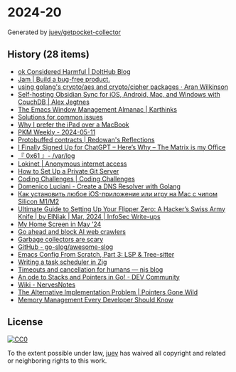 # 2024-20

Generated by [juev/getpocket-collector](https://github.com/juev/getpocket-collector)

## History (28 items)

- [ok Considered Harmful | DoltHub Blog](https://www.dolthub.com/blog/2024-05-10-ok-considered-harmful/)
- [Jam | Build a bug-free product.](https://jam.dev)
- [using golang's crypto/aes and crypto/cipher packages · Aran Wilkinson](https://aran.dev/posts/using-golang-crypto-aes-and-crypto-cipher-packages/)
- [Self-hosting Obsidian Sync for iOS, Android, Mac, and Windows with CouchDB | Alex Jegtnes](https://jegtnes.com/blog/self-hosting-obsidian-sync-for-ios-android-mac-and-windows-with-couchdb/)
- [The Emacs Window Management Almanac | Karthinks](https://karthinks.com/software/emacs-window-management-almanac/)
- [Solutions for common issues](https://reddit.com/r/uBlockOrigin/wiki/solutions#wiki_google_login_dialogs_on_various_pages)
- [Why I prefer the iPad over a MacBook](https://arslan.io/2024/05/11/why-i-prefer-the-ipad-over-a-macbook/)
- [PKM Weekly - 2024-05-11](https://pkmweekly.substack.com/p/pkm-weekly-2024-05-11)
- [Protobuffed contracts | Redowan's Reflections](https://rednafi.com/misc/protobuffed_contracts/)
- [I Finally Signed Up for ChatGPT – Here’s Why – The Matrix is my Office](https://liverickson.com/blog/?p=437)
- [『 0x61 』- /var/log](https://x61.ar/log/2024/05/06052024135732-openbsd_desktop.html)
- [Lokinet | Anonymous internet access](https://lokinet.org)
- [How to Set Up a Private Git Server](https://www.howtogeek.com/devops/how-to-set-up-a-private-git-server/)
- [Coding Challenges | Coding Challenges](https://codingchallenges.fyi)
- [Domenico Luciani - Create a DNS Resolver with Golang](https://domenicoluciani.com/2024/05/07/create-dns-resolver.html)
- [Как установить любое iOS-приложение или игру на Mac с чипом Silicon M1/M2](https://iguides.ru/main/other/kak_ustanovit_lyuboe_ios_prilozhenie_ili_igru_na_mac_s_chipom_silicon_m1_m2)
- [Ultimate Guide to Setting Up Your Flipper Zero: A Hacker’s Swiss Army Knife | by ElNiak | Mar, 2024 | InfoSec Write-ups](https://infosecwriteups.com/ultimate-guide-to-setting-up-your-flipper-zero-a-hackers-swiss-army-knife-f8f06488ac10)
- [My Home Screen in May ’24](https://arne.me/home-screens/2024-05)
- [Go ahead and block AI web crawlers](https://coryd.dev/posts/2024/go-ahead-and-block-ai-web-crawlers/)
- [Garbage collectors are scary](https://enyo.de/fw/notes/garbage-collectors-are-scary.html)
- [GitHub - go-slog/awesome-slog](https://github.com/go-slog/awesome-slog)
- [Emacs Config From Scratch, Part 3: LSP & Tree-sitter](https://arne.me/blog/emacs-config-from-scratch-part-three)
- [Writing a task scheduler in Zig](https://www.openmymind.net/Writing-a-Task-Scheduler-in-Zig/)
- [Timeouts and cancellation for humans — njs blog](https://vorpus.org/blog/timeouts-and-cancellation-for-humans/)
- [An ode to Stacks and Pointers in Go! - DEV Community](https://dev.to/__init__abs/an-ode-to-stacks-and-pointers-in-go-525n)
- [Wiki - NervesNotes](https://wiki.alopex.li/NervesNotes)
- [The Alternative Implementation Problem | Pointers Gone Wild](https://pointersgonewild.com/2024/04/20/the-alternative-implementation-problem/)
- [Memory Management Every Developer Should Know](https://webdeveloper.beehiiv.com/p/memory-management-every-programmer-know)

## License

[![CC0](https://mirrors.creativecommons.org/presskit/buttons/88x31/svg/cc-zero.svg)](https://creativecommons.org/publicdomain/zero/1.0/)

To the extent possible under law, [juev](https://github.com/juev) has waived all copyright and related or neighboring rights to this work.
